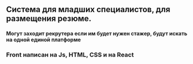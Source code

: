 ## Система для младших специалистов, для размещения резюме.

#### Могут заходит рекрутера если им будет нужен стажер, будут искать на одной единой платформе


### Front написан на Js, HTML, CSS и на React

